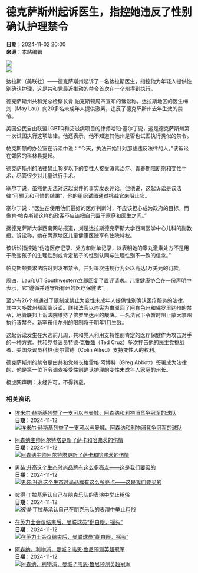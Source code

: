 # 德克萨斯州起诉医生，指控她违反了性别确认护理禁令

**日期**：2024-11-02 20:00  
**来源**：本站编辑  

[![](http://www.jihuc.com/file/upload/202409/13/001226791.jpg)](http://www.jihuc.com/api/redirect.php?aid=16)  
![](http://post.qytdi.com/file/upload/202410/18/qvhpokqat0i.jpg)  

达拉斯（美联社）——德克萨斯州起诉了一名达拉斯医生，指控他为年轻人提供性别确认护理，这是共和党最近推动的禁令首次在一个州得到执行。

德克萨斯州共和党总检察长肯·帕克斯顿周四宣布的诉讼称，达拉斯地区的医生梅·刘（May Lau）向20多名未成年人提供激素，违反了德克萨斯州去年生效的禁令。

美国公民自由联盟LGBTQ和艾滋病项目的律师哈珀·塞尔丁说，这是德克萨斯州第一次试图执行这项法律。他还表示，他不知道其他州是否也试图执行类似的禁令。

帕克斯顿的办公室在诉讼中说：“今天，执法开始针对那些违反法律的人。”该诉讼在郊区的科林县提起。

德克萨斯州的法律禁止18岁以下的变性人接受激素治疗、青春期阻断剂和变性手术，尽管很少对儿童进行手术。

塞尔丁说，虽然他无法对这起案件的事实发表评论，但他说，这起诉讼是该法律“可预见和可怕的结果”，他的组织试图通过挑战它来阻止它。

塞尔丁说：“医生在使用他们最好的医疗判断时，不应该担心成为政府的目标，而像肯·帕克斯顿这样的政客不应该把自己置于家庭和医生之间。”

据德克萨斯大学西南网站报道，刘是达拉斯德克萨斯大学西南医学中心儿科的副教授。诉讼称，她在两家地区儿童健康医院享有住院特权。

该诉讼指控她“伪造医疗记录、处方和账单记录，以表明她的睾丸激素处方不是用于改变孩子的生理性别或肯定孩子的性别认同与生理性别不一致的信念。”

帕克斯顿要求法院对刘发布禁令，并对每次违规行为处以高达1万美元的罚款。

周四，Lau和UT Southwestern立即回复了置评请求。儿童健康协会在一份声明中表示，它“遵循并遵守所有州的医疗保健法”。

至少有26个州通过了限制或禁止为变性未成年人提供性别确认医疗服务的法律，其中大多数州都面临诉讼。联邦法官以违宪为由驳回了阿肯色州和佛罗里达州的禁令，尽管联邦上诉法院维持了佛罗里达州的裁决。一名法官下令暂时阻止蒙大拿州执行该禁令。新罕布什尔州的限制将于明年1月生效。

这起诉讼发生在大选前几周，共和党人利用支持性别肯定的医疗保健作为攻击对手的一种方式。共和党参议员特德·克鲁兹（Ted Cruz）多次抨击他的民主党挑战者、美国众议员科林·奥尔雷德（Colin Allred）支持变性人的权利。

德克萨斯州的禁令是由共和党州长格雷格·阿博特（Greg Abbott）签署成为法律的，他是第一位下令调查接受性别确认护理的变性未成年人家庭的州长。

极虎网声明：未经许可，不得转载。

### 相关资讯

-   [埃米尔·赫斯基列举了一支可以与曼城、阿森纳和利物浦竞争冠军的球队](http://www.jihuc.com/news/260893/)  
    **日期**：2024-11-12  
    [![埃米尔·赫斯基列举了一支可以与曼城、阿森纳和利物浦竞争冠军的球队](http://www.jihuc.com/file/upload/202411/07/005039201.jpg)](http://www.jihuc.com/news/260893/)
    
-   [阿森纳主帅阿尔特塔更新了萨卡和哈弗茨的伤情](http://www.jihuc.com/news/260889/)  
    **日期**：2024-11-12  
    [![阿森纳主帅阿尔特塔更新了萨卡和哈弗茨的伤情](http://www.jihuc.com/file/upload/202411/07/005039291.jpg)](http://www.jihuc.com/news/260889/)
    
-   [男装:升高这个生态时尚品牌有这么多亮点——这是我们要买的](http://www.jihuc.com/news/260878/)  
    **日期**：2024-11-12  
    [![男装:升高这个生态时尚品牌有这么多亮点——这是我们要买的](http://www.jihuc.com/file/upload/202411/07/005038161.jpg)](http://www.jihuc.com/news/260878/)
    
-   [彼得·丁拉基承认自己在朋克乐队的表演中举止粗俗](http://www.jihuc.com/news/260862/)  
    **日期**：2024-11-12  
    [![彼得·丁拉基承认自己在朋克乐队的表演中举止粗俗](http://www.jihuc.com/file/upload/202411/07/005037681.jpg)](http://www.jihuc.com/news/260862/)
    
-   [在英力士会议结束后，曼联球员“翻白眼，摇头”](http://www.jihuc.com/news/260852/)  
    **日期**：2024-11-12  
    [![在英力士会议结束后，曼联球员“翻白眼，摇头”](http://www.jihuc.com/file/upload/202411/07/005036261.jpg)](http://www.jihuc.com/news/260852/)
    
-   [阿森纳，利物浦，曼城？韦恩·鲁尼预测英超冠军](http://www.jihuc.com/news/260846/)  
    **日期**：2024-11-12  
    [![阿森纳，利物浦，曼城？韦恩·鲁尼预测英超冠军](http://www.jihuc.com/file/upload/202411/07/005036551.png)](http://www.jihuc.com/news/260846/)  
